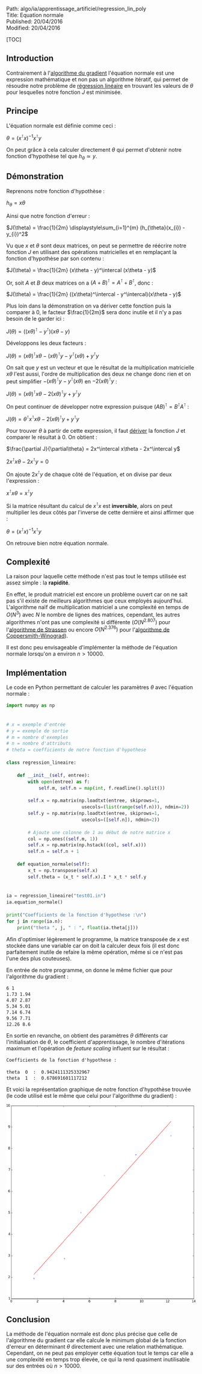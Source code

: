 Path: algo/ia/apprentissage_artificiel/regression_lin_poly  
Title: Equation normale  
Published: 20/04/2016  
Modified: 20/04/2016  

[TOC]

## Introduction

Contrairement à l'[algorithme du gradient](/algo/ia/apprentissage_artificiel/regression_lin_poly/algo_gradient.html) l'équation normale est une expression mathématique et non pas un algorithme itératif, qui permet de résoudre notre problème de [régression linéaire](/algo/ia/apprentissage_artificiel/regression_lin_poly.html) en trouvant les valeurs de $\theta$ pour lesquelles notre fonction $J$ est minimisée.

## Principe

L'équation normale est définie comme ceci :

$\theta = (x^\intercal x)^{-1} x^\intercal y$

On peut grâce à cela calculer directement $\theta$ qui permet d'obtenir notre fonction d'hypothèse tel que $h_{\theta} \simeq y$.

## Démonstration

Reprenons notre fonction d'hypothèse :

$h_{\theta} = x\theta$

Ainsi que notre fonction d'erreur :

$J(\theta) = \frac{1}{2m} \displaystyle\sum_{i=1}^{m} (h_{\theta}(x_{i}) - y_{i})^2$

Vu que $x$ et $\theta$ sont deux matrices, on peut se permettre de réécrire notre fonction $J$ en utilisant des opérations matricielles et en remplaçant la fonction d'hypothèse par son contenu :

$J(\theta) = \frac{1}{2m} (x\theta - y)^\intercal (x\theta - y)$

Or, soit $A$ et $B$ deux matrices on a $(A + B)^\intercal = A^\intercal + B^\intercal$, donc :

$J(\theta) = \frac{1}{2m} ((x\theta)^\intercal - y^\intercal)(x\theta - y)$

Plus loin dans la démonstration on va dériver cette fonction puis la comparer à 0, le facteur $\frac{1}{2m}$ sera donc inutile et il n'y a pas besoin de le garder ici :

$J(\theta) = ((x\theta)^\intercal - y^\intercal)(x\theta - y)$

Développons les deux facteurs :

$J(\theta) = (x\theta)^\intercal x\theta - (x\theta)^\intercal y - y^\intercal (x\theta) + y^\intercal y$

On sait que $y$ est un vecteur et que le résultat de la multiplication matricielle $x\theta$ l'est aussi, l'ordre de multiplication des deux ne change donc rien et on peut simplifier $- (x\theta)^\intercal y - y^\intercal (x\theta)$ en $-2(x\theta)^\intercal y$ :

$J(\theta) = (x\theta)^\intercal x\theta -2(x\theta)^\intercal y + y^\intercal y$

On peut continuer de développer notre expression puisque $(AB)^\intercal = B^\intercal A^\intercal$ :

$J(\theta) = \theta^\intercal x^\intercal x\theta - 2(x\theta)^\intercal y + y^\intercal y$

Pour trouver $\theta$ à partir de cette expression, il faut [dériver](http://eli.thegreenplace.net/2015/the-normal-equation-and-matrix-calculus/) la fonction $J$ et comparer le résultat à 0. On obtient :

$\frac{\partial J}{\partial\theta} = 2x^\intercal x\theta - 2x^\intercal y$

$2x^\intercal x\theta - 2x^\intercal y = 0$

On ajoute $2x^\intercal y$ de chaque côté de l'équation, et on divise par deux l'expression :

$x^\intercal x\theta = x^\intercal y$

Si la matrice résultant du calcul de $x^\intercal x$ est **inversible**, alors on peut multiplier les deux côtés par l'inverse de cette dernière et ainsi affirmer que :

$\theta = (x^\intercal x)^{-1} x^\intercal y$

On retrouve bien notre équation normale.

## Complexité

La raison pour laquelle cette méthode n'est pas tout le temps utilisée est assez simple : la **rapidité**.

En effet, le produit matriciel est encore un problème ouvert car on ne sait pas s'il existe de meilleurs algorithmes que ceux employés aujourd'hui. L'algorithme naïf de multiplication matriciel a une complexité en temps de $O(N^3)$ avec $N$ le nombre de lignes des matrices, cependant, les autres algorithmes n'ont pas une complexité si différente ($O(N^{2.807})$ pour l'[algorithme de Strassen](https://en.wikipedia.org/wiki/Strassen_algorithm) ou encore $O(N^{2.376})$ pour l'[algorithme de Coppersmith-Winograd](https://en.wikipedia.org/wiki/Coppersmith%E2%80%93Winograd_algorithm)).

Il est donc peu envisageable d'implémenter la méthode de l'équation normale lorsqu'on a environ $n > 10000$.

## Implémentation

Le code en Python permettant de calculer les paramètres $\theta$ avec l'équation normale :

```py
import numpy as np


# x = exemple d'entrée
# y = exemple de sortie
# m = nombre d'exemples
# n = nombre d'attributs
# theta = coefficients de notre fonction d'hypothese

class regression_lineaire:

    def __init__(self, entree):
        with open(entree) as f:
            self.m, self.n = map(int, f.readline().split())

        self.x = np.matrix(np.loadtxt(entree, skiprows=1,
                            usecols=(list(range(self.n))), ndmin=2))
        self.y = np.matrix(np.loadtxt(entree, skiprows=1,
                            usecols=([self.n]), ndmin=2))

        # Ajoute une colonne de 1 au début de notre matrice x
        col = np.ones((self.m, 1))
        self.x = np.matrix(np.hstack((col, self.x)))
        self.n = self.n + 1

    def equation_normale(self):
        x_t = np.transpose(self.x)
        self.theta = (x_t * self.x).I * x_t * self.y


ia = regression_lineaire("test01.in")
ia.equation_normale()

print("Coefficients de la fonction d'hypothese :\n")
for j in range(ia.n):
    print("theta ", j, " : ", float(ia.theta[j]))
```

Afin d'optimiser légèrement le programme, la matrice transposée de $x$ est stockée dans une variable car on doit la calculer deux fois (il est donc parfaitement inutile de refaire la même opération, même si ce n'est pas l'une des plus couteuses).

En entrée de notre programme, on donne le même fichier que pour l'algorithme du gradient :

```nohighlight
6 1
1.73 1.94
4.07 2.87
5.34 5.01
7.14 6.74
9.56 7.71
12.26 8.6
```

En sortie en revanche, on obtient des paramètres $\theta$ différents car l'initialisation de $\theta$, le coefficient d'apprentissage, le nombre d'itérations maximum et l'opération de *feature scaling* influent sur le résultat :

```nohighlight
Coefficients de la fonction d'hypothese :

theta  0  :  0.9424111325332967
theta  1  :  0.678691601117212
```

Et voici la représentation graphique de notre fonction d'hypothèse trouvée (le code utilisé est le même que celui pour l'algorithme du gradient) :

![Sortie graphique du programme](/img/algo/ia/apprentissage_artificiel/regression_lin_poly/equation_normale/sortie_prog.png)

## Conclusion

La méthode de l'équation normale est donc plus précise que celle de l'algorithme du gradient car elle calcule le minimum global de la fonction d'erreur en déterminant $\theta$ directement avec une relation mathématique. Cependant, on ne peut pas employer cette équation tout le temps car elle a une complexité en temps trop élevée, ce qui la rend quasiment inutilisable sur des entrées où $n > 10000$.
